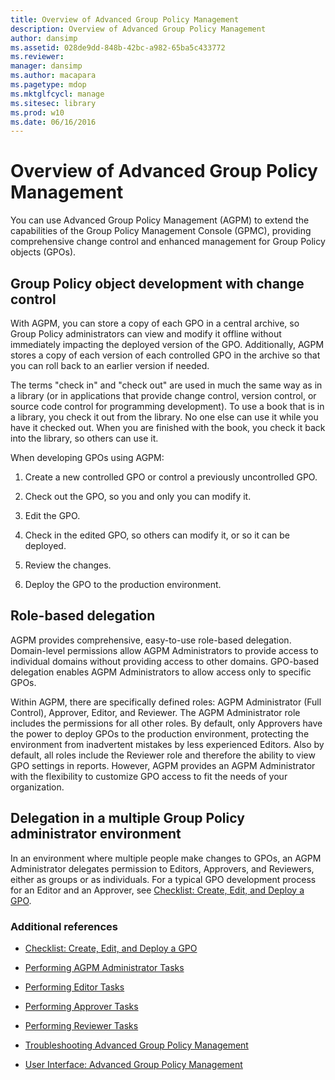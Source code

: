 ```yaml
---
title: Overview of Advanced Group Policy Management
description: Overview of Advanced Group Policy Management
author: dansimp
ms.assetid: 028de9dd-848b-42bc-a982-65ba5c433772
ms.reviewer: 
manager: dansimp
ms.author: macapara
ms.pagetype: mdop
ms.mktglfcycl: manage
ms.sitesec: library
ms.prod: w10
ms.date: 06/16/2016
---
```



# Overview of Advanced Group Policy Management


You can use Advanced Group Policy Management (AGPM) to extend the capabilities of the Group Policy Management Console (GPMC), providing comprehensive change control and enhanced management for Group Policy objects (GPOs).

## Group Policy object development with change control


With AGPM, you can store a copy of each GPO in a central archive, so Group Policy administrators can view and modify it offline without immediately impacting the deployed version of the GPO. Additionally, AGPM stores a copy of each version of each controlled GPO in the archive so that you can roll back to an earlier version if needed.

The terms "check in" and "check out" are used in much the same way as in a library (or in applications that provide change control, version control, or source code control for programming development). To use a book that is in a library, you check it out from the library. No one else can use it while you have it checked out. When you are finished with the book, you check it back into the library, so others can use it.

When developing GPOs using AGPM:

1.  Create a new controlled GPO or control a previously uncontrolled GPO.

2.  Check out the GPO, so you and only you can modify it.

3.  Edit the GPO.

4.  Check in the edited GPO, so others can modify it, or so it can be deployed.

5.  Review the changes.

6.  Deploy the GPO to the production environment.

## Role-based delegation


AGPM provides comprehensive, easy-to-use role-based delegation. Domain-level permissions allow AGPM Administrators to provide access to individual domains without providing access to other domains. GPO-based delegation enables AGPM Administrators to allow access only to specific GPOs.

Within AGPM, there are specifically defined roles: AGPM Administrator (Full Control), Approver, Editor, and Reviewer. The AGPM Administrator role includes the permissions for all other roles. By default, only Approvers have the power to deploy GPOs to the production environment, protecting the environment from inadvertent mistakes by less experienced Editors. Also by default, all roles include the Reviewer role and therefore the ability to view GPO settings in reports. However, AGPM provides an AGPM Administrator with the flexibility to customize GPO access to fit the needs of your organization.

## Delegation in a multiple Group Policy administrator environment


In an environment where multiple people make changes to GPOs, an AGPM Administrator delegates permission to Editors, Approvers, and Reviewers, either as groups or as individuals. For a typical GPO development process for an Editor and an Approver, see [Checklist: Create, Edit, and Deploy a GPO](checklist-create-edit-and-deploy-a-gpo.md).

### Additional references

-   [Checklist: Create, Edit, and Deploy a GPO](checklist-create-edit-and-deploy-a-gpo.md)

-   [Performing AGPM Administrator Tasks](performing-agpm-administrator-tasks.md)

-   [Performing Editor Tasks](performing-editor-tasks.md)

-   [Performing Approver Tasks](performing-approver-tasks.md)

-   [Performing Reviewer Tasks](performing-reviewer-tasks.md)

-   [Troubleshooting Advanced Group Policy Management](troubleshooting-advanced-group-policy-management.md)

-   [User Interface: Advanced Group Policy Management](user-interface-advanced-group-policy-management.md)

 

 





